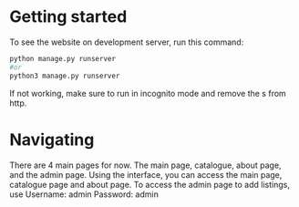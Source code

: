 # Getting started
To see the website on development server, run this command:
```python
python manage.py runserver
#or
python3 manage.py runserver
```
If not working, make sure to run in incognito mode and remove the s from http.

# Navigating
There are 4 main pages for now. The main page, catalogue, about page, and the admin page.
Using the interface, you can access the main page, catalogue page and about page. To access the admin page to add listings, use 
Username: admin Password: admin
